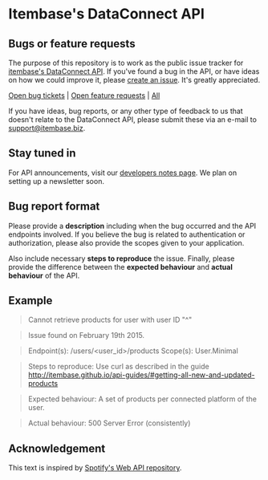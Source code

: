 # Itembase's DataConnect API

## Bugs or feature requests
The purpose of this repository is to work as the public issue tracker for [itembase's DataConnect API](https://api.itembase.com/api). If you've found a bug in the API, or have ideas on how we could improve it, please [create an issue](https://github.com/itembase/data-connect-api/issues). It's greatly appreciated.

[Open bug tickets](https://github.com/itembase/data-connect-api/labels/bug) | [Open feature requests](https://github.com/itembase/data-connect-api/labels/enhancement) | [All](https://github.com/itembase/data-connect-api/issues) 

If you have ideas, bug reports, or any other type of feedback to us that doesn't relate to the DataConnect API, please submit these via an e-mail to support@itembase.biz.

## Stay tuned in

For API announcements, visit our [developers notes page](https://itembase.github.io/api-notes). We plan on setting up a newsletter soon.

## Bug report format
Please provide a **description** including when the bug occurred and the API endpoints involved. If you believe the bug is related to authentication or authorization, please also provide the scopes given to your application.

Also include necessary **steps to reproduce** the issue. Finally, please provide the difference between the **expected behaviour** and **actual behaviour** of the API.

## Example

>Cannot retrieve products for user with user ID "^"

>Issue found on February 19th 2015.

>Endpoint(s): /users/<user_id>/products
Scope(s): User.Minimal

>Steps to reproduce: Use curl as described in the guide http://itembase.github.io/api-guides/#getting-all-new-and-updated-products

>Expected behaviour: A set of products per connected platform of the user.

>Actual behaviour: 500 Server Error (consistently)

## Acknowledgement

This text is inspired by [Spotify's Web API repository](https://github.com/spotify/web-api).
